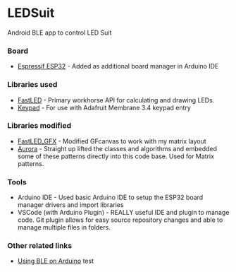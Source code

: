 # LEDSuit
Android BLE app to control LED Suit

### Board
  - [Espressif ESP32](https://dl.espressif.com/dl/package_esp32_index.json) - Added as additional board manager in Arduino IDE

### Libraries used
  - [FastLED](http://fastled.io/docs/3.1/index.html) - Primary workhorse API for calculating and drawing LEDs.
  - [Keypad](https://playground.arduino.cc/Code/Keypad/) - For use with Adafruit Membrane 3.4 keypad entry
  
### Libraries modified
  - [FastLED_GFX](https://github.com/Jorgen-VikingGod/FastLED-GFX) - Modified GFcanvas to work with my matrix layout
  - [Aurora](https://github.com/pixelmatix/aurora) - Straight up lifted the classes and algorithms and embedded some of these patterns directly into this code base.  Used for Matrix patterns.

### Tools
  - Arduino IDE - Used basic Arduino IDE to setup the ESP32 board manager drivers and import libraries
  - VSCode (with Arduino Plugin) - REALLY useful IDE and plugin to manage code.  Git plugin allows for easy source repository changes and able to manage multiple files in folders.

### Other related links
  - [Using BLE on Arduino](https://randomnerdtutorials.com/esp32-bluetooth-low-energy-ble-arduino-ide/)
test
